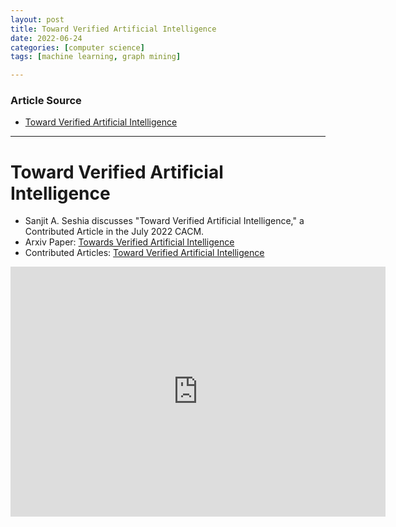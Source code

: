 ```yaml
---
layout: post
title: Toward Verified Artificial Intelligence
date: 2022-06-24
categories: [computer science]
tags: [machine learning, graph mining]

---
```


### Article Source

* [Toward Verified Artificial Intelligence](https://www.youtube.com/watch?v=DFyilRXsP7s)


---

# Toward Verified Artificial Intelligence


* Sanjit A. Seshia discusses "Toward Verified Artificial Intelligence," a Contributed Article in the July 2022 CACM.
* Arxiv Paper: [Towards Verified Artificial Intelligence](https://arxiv.org/abs/1606.08514)
* Contributed Articles: [Toward Verified Artificial Intelligence](https://cacm.acm.org/magazines/2022/7/262079-toward-verified-artificial-intelligence/fulltext)


<iframe width="600" height="400" src="https://www.youtube.com/embed/DFyilRXsP7s" title="YouTube video player" frameborder="0" allow="accelerometer; autoplay; clipboard-write; encrypted-media; gyroscope; picture-in-picture" allowfullscreen></iframe>